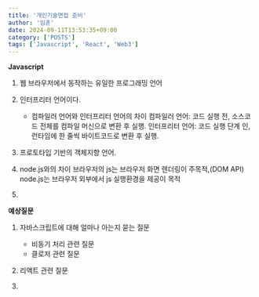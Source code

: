 ```yaml
---
title: '개인기술면접 준비'
author: '임훈'
date: 2024-09-11T13:53:35+09:00
category: ['POSTS']
tags: ['Javascript', 'React', 'Web3']
---
```

**Javascript**

1. 웹 브라우저에서 동작하는 유일한 프로그래밍 언어

2. 인터프리터 언어이다.
    - 컴파일러 언어와 인터프리터 언어의 차이
    컴파일러 언어: 코드 실행 전, 소스코드 전체를 컴파일 머신으로 변환 후 실행.
    인터프리터 언어: 코드 실행 단계 인, 런타임에 한 줄씩 바이트코드로 변환 후 실행.

3. 프로토타입 기반의 객체지향 언어.

4.  node.js와의 차이
    브라우저의 js는 브라우저 화면 렌더링이 주목적,(DOM API)
    node.js는 브라우저 외부에서 js 실행환경을 제공이 목적

5. 

**예상질문**

1. 자바스크립트에 대해 얼마나 아는지 묻는 질문
    - 비동기 처리 관련 질문
    - 클로저 관련 질문

2. 리액트 관련 질문

3. 